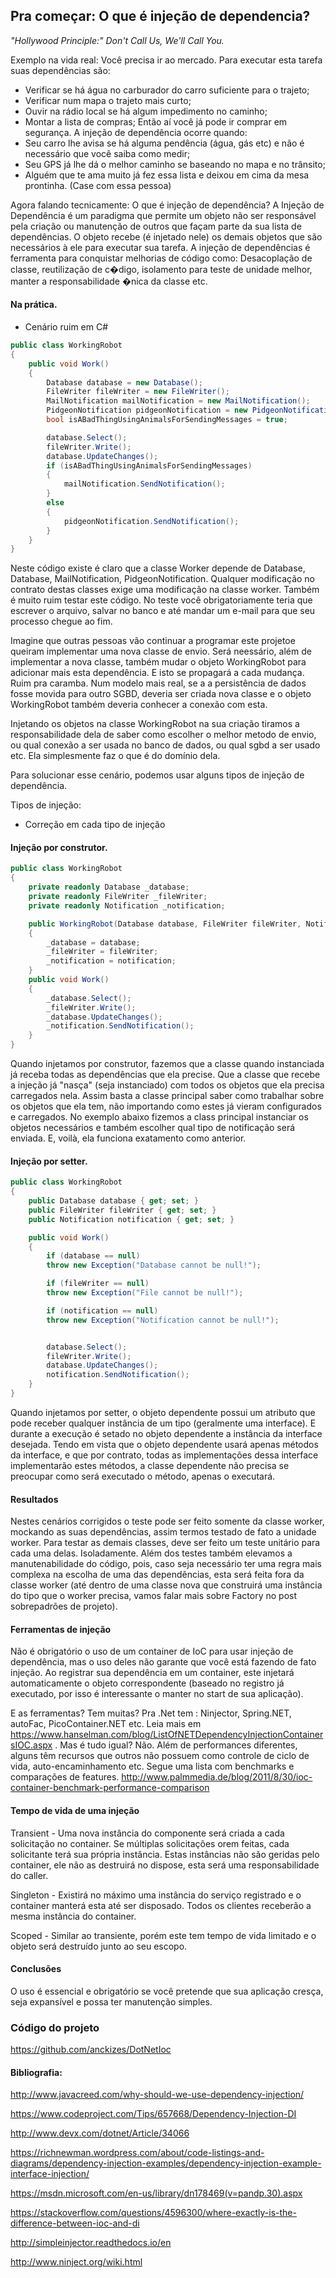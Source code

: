## Pra começar: O que é injeção de dependencia?

 _"Hollywood Principle:" Don't Call Us, We'll Call You._


Exemplo na vida real: Você precisa ir ao mercado. Para executar esta tarefa suas dependências são:
 - Verificar se há água no carburador do carro suficiente para o trajeto;
 - Verificar num mapa o trajeto mais curto;
 - Ouvir na rádio local se há algum impedimento no caminho;
 - Montar a lista de compras;
Então aí você já pode ir comprar em segurança. A injeção de dependência ocorre quando:
 - Seu carro lhe avisa se há alguma pendência (água, gás etc) e não é necessário que você saiba como medir;
 - Seu GPS já lhe dá o melhor caminho se baseando no mapa e no trânsito;
 - Alguém que te ama muito já fez essa lista e deixou em cima da mesa prontinha. (Case com essa pessoa)

 Agora falando tecnicamente: O que é injeção de dependência?
A Injeção de Dependência é um paradigma que permite um objeto não ser responsável pela criação ou manutenção de outros que façam parte da sua lista de dependências.
O objeto recebe (é injetado nele) os demais objetos que são necessários à ele para executar sua tarefa.
A injeção de dependências é ferramenta para conquistar melhorias de código como: Desacoplação de classe, reutilização de c�digo, isolamento para teste de unidade melhor, manter a responsabilidade �nica da classe etc.


#### Na prática.

- Cenário ruim em C#

```cs
public class WorkingRobot
{
    public void Work()
    {
        Database database = new Database();
        FileWriter fileWriter = new FileWriter();
        MailNotification mailNotification = new MailNotification();
        PidgeonNotification pidgeonNotification = new PidgeonNotification();
        bool isABadThingUsingAnimalsForSendingMessages = true;

        database.Select();
        fileWriter.Write();
        database.UpdateChanges();
        if (isABadThingUsingAnimalsForSendingMessages)
        {
            mailNotification.SendNotification();
        }
        else
        {
            pidgeonNotification.SendNotification();
        }
    }
}
```

Neste código existe é claro que a classe Worker depende de Database, Database, MailNotification, PidgeonNotification. Qualquer modificação no contrato destas classes exige uma modificação na classe worker.
Também é muito ruim testar este código. No teste você obrigatoriamente teria que escrever o arquivo, salvar no banco e até mandar um e-mail para que seu processo chegue ao fim.

Imagine que outras pessoas vão continuar a programar este projetoe queiram implementar uma nova classe de envio. Será neessário, além de implementar a nova classe, também mudar o objeto WorkingRobot para adicionar mais esta dependência. E isto se propagará a cada mudança. Ruim pra caramba. Num modelo mais real, se a a persistência de dados fosse movida para outro SGBD, deveria ser criada nova classe e o objeto WorkingRobot também deveria conhecer a conexão com esta.

Injetando os objetos na classe WorkingRobot na sua criação tiramos a responsabilidade dela de saber como escolher o melhor metodo de envio, ou qual conexão a ser usada no banco de dados, ou qual sgbd a ser usado etc. Ela simplesmente faz o que é do domínio dela.

Para solucionar esse cenário, podemos usar alguns tipos de injeção de dependência.

 Tipos de injeção:

- Correção em cada tipo de injeção

#### Injeção por construtor.

```cs
public class WorkingRobot
{
    private readonly Database _database;
    private readonly FileWriter _fileWriter;
    private readonly Notification _notification;

    public WorkingRobot(Database database, FileWriter fileWriter, Notification notification)
    {
        _database = database;
        _fileWriter = fileWriter;
        _notification = notification;
    }
    public void Work()
    {
        _database.Select();
        _fileWriter.Write();
        _database.UpdateChanges();
        _notification.SendNotification();
    }
}
```

Quando injetamos por construtor, fazemos que a classe quando instanciada já receba todas as dependências que ela precise. Que a classe que recebe a injeção já "nasça" (seja instanciado) com todos os objetos que ela precisa carregados nela. Assim basta a classe principal saber como trabalhar sobre os objetos que ela tem, não importando como estes já vieram configurados e carregados.
No exemplo abaixo fizemos a class principal instanciar os objetos necessários e também escolher qual tipo de notificação será enviada. E, voilà, ela funciona exatamento como anterior.


#### Injeção por setter.

```cs
public class WorkingRobot
{
    public Database database { get; set; }
    public FileWriter fileWriter { get; set; }
    public Notification notification { get; set; }

    public void Work()
    {
        if (database == null)
        throw new Exception("Database cannot be null!");

        if (fileWriter == null)
        throw new Exception("File cannot be null!");

        if (notification == null)
        throw new Exception("Notification cannot be null!");


        database.Select();
        fileWriter.Write();
        database.UpdateChanges();
        notification.SendNotification();
    }
}
```

Quando injetamos por setter, o objeto dependente possui um atributo que pode receber qualquer instância de um tipo (geralmente uma interface). E durante a execução é setado no objeto dependente a instância da interface desejada. Tendo em vista que o objeto dependente usará apenas métodos da interface, e que por contrato, todas as implementações dessa interface implementarão estes métodos, a classe dependente não precisa se preocupar como será executado o método, apenas o executará.


#### Resultados

Nestes cenários corrigidos o teste pode ser feito somente da classe worker, mockando as suas dependências, assim termos testado de fato a unidade worker. Para testar as demais classes, deve ser feito um teste unitário para cada uma delas. Isoladamente.
Além dos testes também elevamos a manutenabilidade do código, pois, caso seja necessário ter uma regra mais complexa na escolha de uma das dependências, esta será feita fora da classe worker (até dentro de uma classe nova que construirá uma instância do tipo que o worker precisa, vamos falar mais sobre Factory no post sobrepadrões de projeto).


#### Ferramentas de injeção

Não é obrigatório o uso de um container de IoC para usar injeção de dependência, mas o uso deles não garante que você está fazendo de fato injeção. Ao registrar sua dependência em um container, este injetará automaticamente o objeto correspondente (baseado no registro já executado, por isso é interessante o manter no start de sua aplicação).

E as ferramentas? Tem muitas? Pra .Net tem : Ninjector, Spring.NET, autoFac, PicoContainer.NET etc. Leia mais em https://www.hanselman.com/blog/ListOfNETDependencyInjectionContainersIOC.aspx .
Mas é tudo igual? Não. Além de performances diferentes, alguns têm recursos que outros não possuem como controle de ciclo de vida, auto-encaminhamento etc.
Segue uma lista com benchmarks e comparações de features.
http://www.palmmedia.de/blog/2011/8/30/ioc-container-benchmark-performance-comparison


#### Tempo de vida de uma injeção

Transient - Uma nova instância do componente será criada a cada solicitação no container. Se múltiplas solicitações orem feitas, cada solicitante terá sua própria instância. Estas instâncias não são geridas pelo container, ele não as destruirá no dispose, esta será uma responsabilidade do caller.

Singleton - Existirá no máximo uma instância do serviço registrado e o container manterá esta até ser disposado. Todos os clientes receberão a mesma instância do container.

Scoped - Similar ao transiente, porém este tem tempo de vida limitado e o objeto será destruído junto ao seu escopo.



#### Conclusões

O uso é essencial e obrigatório se você pretende que sua aplicação cresça, seja expansível e possa ter manutenção simples.


### Código do projeto
https://github.com/anckizes/DotNetIoc

#### Bibliografia:

http://www.javacreed.com/why-should-we-use-dependency-injection/

https://www.codeproject.com/Tips/657668/Dependency-Injection-DI

http://www.devx.com/dotnet/Article/34066

https://richnewman.wordpress.com/about/code-listings-and-diagrams/dependency-injection-examples/dependency-injection-example-interface-injection/

https://msdn.microsoft.com/en-us/library/dn178469(v=pandp.30).aspx

https://stackoverflow.com/questions/4596300/where-exactly-is-the-difference-between-ioc-and-di

http://simpleinjector.readthedocs.io/en

http://www.ninject.org/wiki.html
